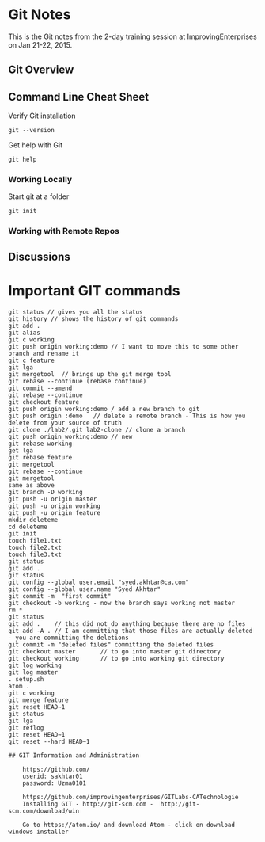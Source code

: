 # Git Notes
This is the Git notes from the 2-day training session at ImprovingEnterprises on Jan 21-22, 2015.

## Git Overview

## Command Line Cheat Sheet
Verify Git installation
```
git --version
```
Get help with Git
```
git help
```
### Working Locally
Start git at a folder
```
git init
```

### Working with Remote Repos

## Discussions

# Important GIT commands

    git status // gives you all the status
    git history // shows the history of git commands
    git add .
    git alias
    git c working
    git push origin working:demo // I want to move this to some other branch and rename it
    git c feature
    git lga
    git mergetool  // brings up the git merge tool
    git rebase --continue (rebase continue)
    git commit --amend
    git rebase --continue
    git checkout feature
    git push origin working:demo / add a new branch to git
    git push origin :demo   // delete a remote branch - This is how you delete from your source of truth
    git clone ./lab2/.git lab2-clone // clone a branch
    git push origin working:demo // new
    git rebase working
    get lga
    git rebase feature
    git mergetool
    git rebase --continue
    git mergetool
    same as above
    git branch -D working
    git push -u origin master
    git push -u origin working
    git push -u origin feature
    mkdir deleteme
    cd deleteme
    git init
    touch file1.txt
    touch file2.txt
    touch file3.txt
    git status
    git add .
    git status
    git config --global user.email "syed.akhtar@ca.com"
    git config --global user.name "Syed Akhtar"
    git commit -m  "first commit"
    git checkout -b working - now the branch says working not master
    rm *
    git status
    git add .    // this did not do anything because there are no files
    git add -A . // I am committing that those files are actually deleted - you are committing the deletions
    git commit -m "deleted files" committing the deleted files
    git checkout master       // to go into master git directory
    git checkout working      // to go into working git directory
    git log working
    git log master
    . setup.sh
    atom .
    git c working
    git merge feature
    git reset HEAD~1
    git status
    git lga
    git reflog
    git reset HEAD~1
    git reset --hard HEAD~1

    ## GIT Information and Administration

        https://github.com/
        userid: sakhtar01
        password: Uzma0101

        https://github.com/improvingenterprises/GITLabs-CATechnologie
        Installing GIT - http://git-scm.com -  http://git-scm.com/download/win

        Go to https://atom.io/ and download Atom - click on download windows installer

